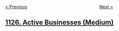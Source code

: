 <!--|This file generated by command(leetcode description); DO NOT EDIT.    |-->
<!--+----------------------------------------------------------------------+-->
<!--|@author    openset <openset.wang@gmail.com>                           |-->
<!--|@link      https://github.com/openset                                 |-->
<!--|@home      https://github.com/openset/leetcode                        |-->
<!--+----------------------------------------------------------------------+-->

[< Previous](https://github.com/openset/leetcode/tree/master/problems/smallest-sufficient-team "Smallest Sufficient Team")
　　　　　　　　　　　　　　　　
[Next >](https://github.com/openset/leetcode/tree/master/problems/user-purchase-platform "User Purchase Platform")

## [1126. Active Businesses (Medium)](https://leetcode.com/problems/active-businesses "")


